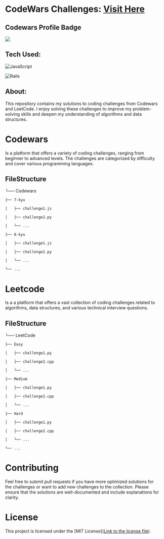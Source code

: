 # CodeWars Challenges: <a target="_blank" href="https://www.codewars.com/users/mary-ruguru/" >Visit Here</a>

## Codewars Profile Badge

<a href="https://www.codewars.com/users/mary-ruguru/"><img src="https://www.codewars.com/users/mary-ruguru/badges/large"/></a>

## Tech Used:  

![JavaScript](https://img.shields.io/badge/javascript-%23323330.svg?style=for-the-badge&logo=javascript&logoColor=%23F7DF1E)

![Rails](https://img.shields.io/badge/rails-%23CC0000.svg?style=for-the-badge&logo=ruby-on-rails&logoColor=white)

## About:

This repository contains my solutions to coding challenges from Codewars and LeetCode. I enjoy solving these challenges to improve my problem-solving skills and deepen my understanding of algorithms and data structures.

# Codewars

Is a platform that offers a variety of coding challenges, ranging from beginner to advanced levels. The challenges are categorized by difficulty and cover various programming languages.

## FileStructure

└── Codewars

    ├── 7-kyu
    
    │   ├── challenge1.js
    
    │   ├── challenge2.py
    
    │   └── ...
    
    ├── 6-kyu
    
    │   ├── challenge1.js
    
    │   ├── challenge2.py
    
    │   └── ...
    
    └── ...

# Leetcode

Is a a platform that offers a vast collection of coding challenges related to algorithms, data structures, and various technical interview questions.

## FileStructure

└── LeetCode

    ├── Easy
    
    │   ├── challenge1.py
    
    │   ├── challenge2.cpp
    
    │   └── ...
    
    ├── Medium
    
    │   ├── challenge1.py
    
    │   ├── challenge2.cpp
    
    │   └── ...
    
    ├── Hard
    
    │   ├── challenge1.py
    
    │   ├── challenge2.cpp
    
    │   └── ...
    
    └── ...

# Contributing

Feel free to submit pull requests if you have more optimized solutions for the challenges or want to add new challenges to the collection. Please ensure that the solutions are well-documented and include explanations for clarity.

# License

This project is licensed under the [MIT License]([Link to the license file](https://github.com/mary-ruguru/CodeWars/blob/main/LICENSE)).

